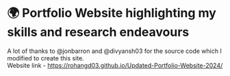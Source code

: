 # 🌍 Portfolio Website highlighting my skills and research endeavours

A lot of thanks to @jonbarron and @divyansh03 for the source code which I modified to create this site. <br>
Website link - https://rohangd03.github.io/Updated-Portfolio-Website-2024/
